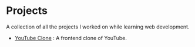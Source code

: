 # Projects
A collection of all the projects I worked on while learning web development.

- [YouTube Clone](/Projects/YouTube-clone/README.md) : A frontend clone of YouTube.

